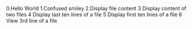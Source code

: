 0.Hello World
1.Confused smiley
2.Display file content
3 Display content of two files
4 Display last ten lines of a file
5 Display first ten lines of a file
6 View 3rd line of a file

